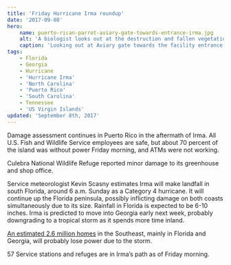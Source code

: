 ```yaml
---
title: 'Friday Hurricane Irma roundup'
date: '2017-09-08'
hero:
    name: puerto-rican-parrot-aviary-gate-towards-entrance-irma.jpg
    alt: 'A biologist looks out at the destruction and fallen vegetation outside the gate of the aviary.'
    caption: 'Looking out at Aviary gate towards the facility entrance. Photo by USFWS.'
tags:
    - Florida
    - Georgia
    - Hurricane
    - 'Hurricane Irma'
    - 'North Carolina'
    - 'Puerto Rico'
    - 'South Carolina'
    - Tennessee
    - 'US Virgin Islands'
updated: 'September 8th, 2017'
---
```


Damage assessment continues in Puerto Rico in the aftermath of Irma. All U.S. Fish and Wildlife Service employees are safe, but about 70 percent of the island was without power Friday morning, and ATMs were not working.

Culebra National Wildlife Refuge reported minor damage to its greenhouse and shop office.

Service meteorologist Kevin Scasny estimates Irma will make landfall in south Florida, around 6 a.m. Sunday as a Category 4 hurricane. It will continue up the Florida peninsula, possibly inflicting damage on both coasts simultaneously due to its size. Rainfall in Florida is expected to be 6-10 inches. Irma is predicted to move into Georgia early next week, probably downgrading to a tropical storm as it spends more time inland.

[An estimated 2.6 million homes](http://ioe-guikema.engin.umich.edu/Hurricane_Irma.html) in the Southeast, mainly in Florida and Georgia, will probably lose power due to the storm.

57 Service stations and refuges are in Irma’s path as of Friday morning.

